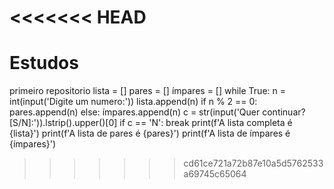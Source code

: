 <<<<<<< HEAD
=======
# Estudos
 primeiro repositorio
lista = []
pares = []
ímpares = []
while True:
    n = int(input('Digite um numero:'))
    lista.append(n)
    if n % 2 == 0:
        pares.append(n)
    else:
        ímpares.append(n)
    c = str(input('Quer continuar? [S/N]:')).lstrip().upper()[0]
    if c == 'N':
        break
print(f'A lista completa é {lista}')
print(f'A lista de pares é {pares}')
print(f'A lista de ímpares é {ímpares}')
>>>>>>> cd61ce721a72b87e10a5d5762533a69745c65064
